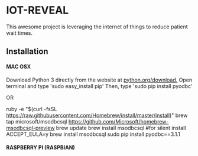 # IOT-REVEAL
This awesome project is leveraging the internet of things to reduce patient wait times.


## Installation

#### MAC OSX
Download Python 3 directly from the website at [python.org/download.](https://www.python.org/download)
Open terminal and type 'sudo easy_install pip'
Then, type 'sudo pip install pyodbc'

OR

ruby -e "$(curl -fsSL https://raw.githubusercontent.com/Homebrew/install/master/install)"
brew tap microsoft/msodbcsql https://github.com/Microsoft/homebrew-msodbcsql-preview
brew update
brew install msodbcsql
#for silent install ACCEPT_EULA=y brew install msodbcsql
sudo pip install pyodbc==3.1.1

#### RASPBERRY PI (RASPBIAN)
